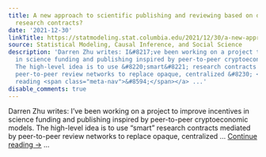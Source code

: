 ```yaml
---
title: A new approach to scientific publishing and reviewing based on distributed
  research contracts?
date: '2021-12-30'
linkTitle: https://statmodeling.stat.columbia.edu/2021/12/30/a-new-approach-to-scientific-publishing-and-reviewing-based-on-distributed-research-contracts/
source: Statistical Modeling, Causal Inference, and Social Science
description: 'Darren Zhu writes: I&#8217;ve been working on a project to improve incentives
  in science funding and publishing inspired by peer-to-peer cryptoeconomic models.
  The high-level idea is to use &#8220;smart&#8221; research contracts mediated by
  peer-to-peer review networks to replace opaque, centralized &#8230; <a href="https://statmodeling.stat.columbia.edu/2021/12/30/a-new-approach-to-scientific-publishing-and-reviewing-based-on-distributed-research-contracts/">Continue
  reading <span class="meta-nav">&#8594;</span></a> ...'
disable_comments: true
---
```

Darren Zhu writes: I&#8217;ve been working on a project to improve incentives in science funding and publishing inspired by peer-to-peer cryptoeconomic models. The high-level idea is to use &#8220;smart&#8221; research contracts mediated by peer-to-peer review networks to replace opaque, centralized &#8230; <a href="https://statmodeling.stat.columbia.edu/2021/12/30/a-new-approach-to-scientific-publishing-and-reviewing-based-on-distributed-research-contracts/">Continue reading <span class="meta-nav">&#8594;</span></a> ...
